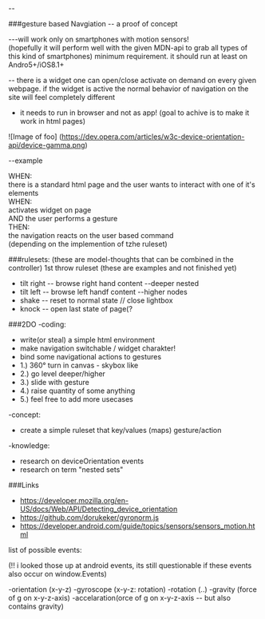 --

###gesture based Navgiation -- a proof of concept

---will work only on smartphones with motion sensors!  
(hopefully it will perform well with the given MDN-api to grab all types of this kind of smartphones) 
minimum requirement. it should run at least on Andro5+/iOS8.1+

--
there is a widget one can open/close activate on demand on every given webpage.
if the widget is active the normal behavior of navigation on the site will feel completely different

- it needs to run in browser and not as app! (goal to achive is to make it work in html pages)

![Image of foo]
(https://dev.opera.com/articles/w3c-device-orientation-api/device-gamma.png)


--example

WHEN:<br/>
	there is a standard html page and the user wants to interact with one of it's elements<br/>
WHEN:<br/>
  activates widget on page<br/>
  AND the user performs a gesture<br/>
THEN:<br/>
  the navigation reacts on the user based command<br/>
  (depending on the implemention of tzhe ruleset)<br/>


###rulesets: (these are model-thoughts that can be combined in the controller)
1st throw ruleset (these are examples and not finished yet)
- tilt right -- browse right hand content --deeper nested 
- tilt left -- browse left handf content --higher nodes
- shake -- reset to normal state // close lightbox
- knock -- open last state of page(? 


###2DO
-coding:
  - write(or steal) a simple html environment
  - make navigation switchable / widget charakter!
  - bind some navigational actions to gestures
  - 1.) 360° turn in canvas - skybox like
  - 2.) go level deeper/higher
  - 3.) slide with gesture 
  - 4.) raise quantity of some anything
  - 5.) feel free to add more usecases

-concept:
  - create a simple ruleset that key/values (maps) gesture/action


-knowledge:
  - research on deviceOrientation events
  - research on term "nested sets"


###Links
- https://developer.mozilla.org/en-US/docs/Web/API/Detecting_device_orientation
- https://github.com/dorukeker/gyronorm.js
- https://developer.android.com/guide/topics/sensors/sensors_motion.html


list of possible events: 

(!! i looked those up at android events, its still questionable if these events also occur on window.Events)

-orientation (x-y-z) 
-gyroscope (x-y-z: rotation)
-rotation (..)
-gravity (force of g on x-y-z-axis)
-accelaration(orce of g on x-y-z-axis -- but also contains gravity)
